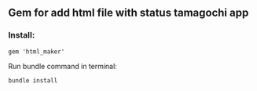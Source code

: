 

## Gem for add html file with status tamagochi app 

### Install:
```gem 'html_maker'```

Run bundle command in terminal:

```bundle install```
